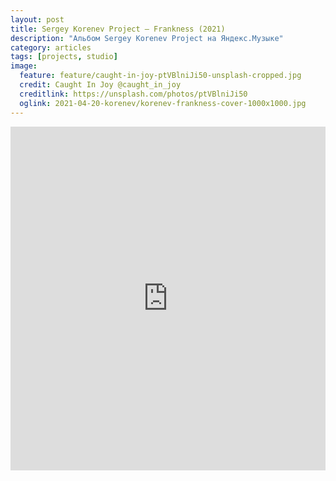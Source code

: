 ```yaml
---
layout: post
title: Sergey Korenev Project — Frankness (2021)
description: "Альбом Sergey Korenev Project на Яндекс.Музыке"
category: articles
tags: [projects, studio]
image:
  feature: feature/caught-in-joy-ptVBlniJi50-unsplash-cropped.jpg
  credit: Caught In Joy @caught_in_joy
  creditlink: https://unsplash.com/photos/ptVBlniJi50
  oglink: 2021-04-20-korenev/korenev-frankness-cover-1000x1000.jpg 
---
```


<iframe frameborder="0" style="border:none;width:100%;height:550px;" width="100%" height="550" src="https://music.yandex.ru/iframe/#album/14960901">Слушайте <a href='https://music.yandex.ru/album/14960901'>Frankness</a> — <a href='https://music.yandex.ru/artist/11408096'>Sergey Korenev</a> на Яндекс.Музыке</iframe>
